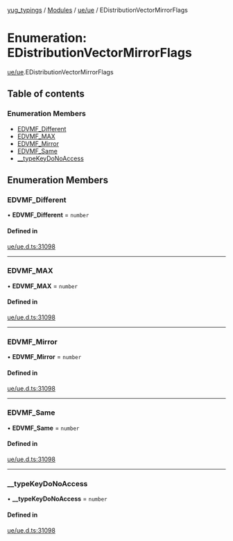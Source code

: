 [yug_typings](../README.md) / [Modules](../modules.md) / [ue/ue](../modules/ue_ue.md) / EDistributionVectorMirrorFlags

# Enumeration: EDistributionVectorMirrorFlags

[ue/ue](../modules/ue_ue.md).EDistributionVectorMirrorFlags

## Table of contents

### Enumeration Members

- [EDVMF\_Different](ue_ue.EDistributionVectorMirrorFlags.md#edvmf_different)
- [EDVMF\_MAX](ue_ue.EDistributionVectorMirrorFlags.md#edvmf_max)
- [EDVMF\_Mirror](ue_ue.EDistributionVectorMirrorFlags.md#edvmf_mirror)
- [EDVMF\_Same](ue_ue.EDistributionVectorMirrorFlags.md#edvmf_same)
- [\_\_typeKeyDoNoAccess](ue_ue.EDistributionVectorMirrorFlags.md#__typekeydonoaccess)

## Enumeration Members

### EDVMF\_Different

• **EDVMF\_Different** = `number`

#### Defined in

[ue/ue.d.ts:31098](https://github.com/YugMetaverse/yug_typings/blob/b7d9b19/ue/ue.d.ts#L31098)

___

### EDVMF\_MAX

• **EDVMF\_MAX** = `number`

#### Defined in

[ue/ue.d.ts:31098](https://github.com/YugMetaverse/yug_typings/blob/b7d9b19/ue/ue.d.ts#L31098)

___

### EDVMF\_Mirror

• **EDVMF\_Mirror** = `number`

#### Defined in

[ue/ue.d.ts:31098](https://github.com/YugMetaverse/yug_typings/blob/b7d9b19/ue/ue.d.ts#L31098)

___

### EDVMF\_Same

• **EDVMF\_Same** = `number`

#### Defined in

[ue/ue.d.ts:31098](https://github.com/YugMetaverse/yug_typings/blob/b7d9b19/ue/ue.d.ts#L31098)

___

### \_\_typeKeyDoNoAccess

• **\_\_typeKeyDoNoAccess** = `number`

#### Defined in

[ue/ue.d.ts:31098](https://github.com/YugMetaverse/yug_typings/blob/b7d9b19/ue/ue.d.ts#L31098)
